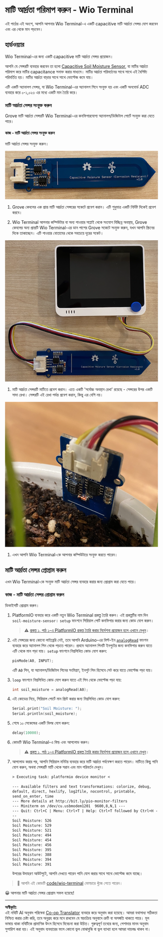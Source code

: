 <!--
CO_OP_TRANSLATOR_METADATA:
{
  "original_hash": "0d55caa8c23d73635b7559102cd17b8a",
  "translation_date": "2025-08-27T11:46:32+00:00",
  "source_file": "2-farm/lessons/2-detect-soil-moisture/wio-terminal-soil-moisture.md",
  "language_code": "bn"
}
-->
# মাটি আর্দ্রতা পরিমাপ করুন - Wio Terminal

এই পাঠের এই অংশে, আপনি আপনার Wio Terminal-এ একটি capacitive মাটি আর্দ্রতা সেন্সর যোগ করবেন এবং এর থেকে মান পড়বেন।

## হার্ডওয়্যার

Wio Terminal-এর জন্য একটি capacitive মাটি আর্দ্রতা সেন্সর প্রয়োজন।

আপনি যে সেন্সরটি ব্যবহার করবেন তা হলো [Capacitive Soil Moisture Sensor](https://www.seeedstudio.com/Grove-Capacitive-Moisture-Sensor-Corrosion-Resistant.html), যা মাটির আর্দ্রতা পরিমাপ করে মাটির capacitance সনাক্ত করার মাধ্যমে। মাটির আর্দ্রতা পরিবর্তনের সাথে সাথে এই বৈশিষ্ট্য পরিবর্তিত হয়। মাটির আর্দ্রতা বাড়ার সাথে সাথে ভোল্টেজ কমে যায়।

এটি একটি অ্যানালগ সেন্সর, যা Wio Terminal-এর অ্যানালগ পিনে সংযুক্ত হয় এবং একটি অনবোর্ড ADC ব্যবহার করে ০-১,০২৩ এর মধ্যে একটি মান তৈরি করে।

### মাটি আর্দ্রতা সেন্সর সংযুক্ত করুন

Grove মাটি আর্দ্রতা সেন্সরটি Wio Terminal-এর কনফিগারযোগ্য অ্যানালগ/ডিজিটাল পোর্টে সংযুক্ত করা যেতে পারে।

#### কাজ - মাটি আর্দ্রতা সেন্সর সংযুক্ত করুন

মাটি আর্দ্রতা সেন্সর সংযুক্ত করুন।

![একটি Grove মাটি আর্দ্রতা সেন্সর](../../../../../translated_images/grove-capacitive-soil-moisture-sensor.e7f0776cce30e78be5cc5a07839385fd6718857f31b5bf5ad3d0c73c83b2f0ef.bn.png)

1. Grove কেবলের এক প্রান্ত মাটি আর্দ্রতা সেন্সরের সকেটে প্রবেশ করান। এটি শুধুমাত্র একটি নির্দিষ্ট দিকেই প্রবেশ করবে।

1. Wio Terminal আপনার কম্পিউটার বা অন্য পাওয়ার সাপ্লাই থেকে সংযোগ বিচ্ছিন্ন অবস্থায়, Grove কেবলের অন্য প্রান্তটি Wio Terminal-এর ডান পাশের Grove সকেটে সংযুক্ত করুন, যখন আপনি স্ক্রিনের দিকে তাকাচ্ছেন। এটি পাওয়ার বোতামের থেকে সবচেয়ে দূরের সকেট।

![ডান পাশের সকেটে সংযুক্ত Grove মাটি আর্দ্রতা সেন্সর](../../../../../translated_images/wio-soil-moisture-sensor.46919b61c3f6cb7497662251b29038ee0e57a4c8b9d071feb996c3b0d7f65aaf.bn.png)

1. মাটি আর্দ্রতা সেন্সরটি মাটিতে প্রবেশ করান। এতে একটি 'সর্বোচ্চ অবস্থান রেখা' রয়েছে - সেন্সরের উপর একটি সাদা রেখা। সেন্সরটি এই রেখা পর্যন্ত প্রবেশ করান, কিন্তু এর বেশি নয়।

![মাটিতে Grove মাটি আর্দ্রতা সেন্সর](../../../../../translated_images/soil-moisture-sensor-in-soil.bfad91002bda5e960f8c51ee64b02ee59b32c8c717e3515a2c945f33e614e403.bn.png)

1. এখন আপনি Wio Terminal-কে আপনার কম্পিউটারে সংযুক্ত করতে পারেন।

## মাটি আর্দ্রতা সেন্সর প্রোগ্রাম করুন

এখন Wio Terminal-কে সংযুক্ত মাটি আর্দ্রতা সেন্সর ব্যবহার করার জন্য প্রোগ্রাম করা যেতে পারে।

### কাজ - মাটি আর্দ্রতা সেন্সর প্রোগ্রাম করুন

ডিভাইসটি প্রোগ্রাম করুন।

1. PlatformIO ব্যবহার করে একটি নতুন Wio Terminal প্রকল্প তৈরি করুন। এই প্রকল্পটির নাম দিন `soil-moisture-sensor`। `setup` ফাংশনে সিরিয়াল পোর্ট কনফিগার করার জন্য কোড যোগ করুন।

    > ⚠️ [প্রকল্প ১, পাঠ ১-এ PlatformIO প্রকল্প তৈরি করার নির্দেশনা প্রয়োজন হলে এখানে দেখুন](../../../1-getting-started/lessons/1-introduction-to-iot/wio-terminal.md#create-a-platformio-project)।

1. এই সেন্সরের জন্য কোনো লাইব্রেরি নেই, তবে আপনি Arduino-এর বিল্ট-ইন [`analogRead`](https://www.arduino.cc/reference/en/language/functions/analog-io/analogread/) ফাংশন ব্যবহার করে অ্যানালগ পিন থেকে পড়তে পারেন। প্রথমে অ্যানালগ পিনটি ইনপুটের জন্য কনফিগার করুন যাতে এটি থেকে মান পড়া যায়। `setup` ফাংশনে নিম্নলিখিত কোড যোগ করুন:

    ```cpp
    pinMode(A0, INPUT);
    ```

    এটি `A0` পিন, যা অ্যানালগ/ডিজিটাল পিনের সংমিশ্রণ, ইনপুট পিন হিসেবে সেট করে যাতে ভোল্টেজ পড়া যায়।

1. `loop` ফাংশনে নিম্নলিখিত কোড যোগ করুন যাতে এই পিন থেকে ভোল্টেজ পড়া যায়:

    ```cpp
    int soil_moisture = analogRead(A0);
    ```

1. এই কোডের নিচে, সিরিয়াল পোর্টে মান প্রিন্ট করার জন্য নিম্নলিখিত কোড যোগ করুন:

    ```cpp
    Serial.print("Soil Moisture: ");
    Serial.println(soil_moisture);
    ```

1. শেষে ১০ সেকেন্ডের একটি বিলম্ব যোগ করুন:

    ```cpp
    delay(10000);
    ```

1. কোডটি Wio Terminal-এ বিল্ড এবং আপলোড করুন।

    > ⚠️ [প্রকল্প ১, পাঠ ১-এ PlatformIO প্রকল্প তৈরি করার নির্দেশনা প্রয়োজন হলে এখানে দেখুন](../../../1-getting-started/lessons/1-introduction-to-iot/wio-terminal.md#write-the-hello-world-app)।

1. আপলোড করার পর, আপনি সিরিয়াল মনিটর ব্যবহার করে মাটি আর্দ্রতা পর্যবেক্ষণ করতে পারেন। মাটিতে কিছু পানি যোগ করুন, অথবা সেন্সরটি মাটি থেকে সরান এবং মান পরিবর্তন দেখুন।

    ```output
    > Executing task: platformio device monitor <
    
    --- Available filters and text transformations: colorize, debug, default, direct, hexlify, log2file, nocontrol, printable, send_on_enter, time
    --- More details at http://bit.ly/pio-monitor-filters
    --- Miniterm on /dev/cu.usbmodem1201  9600,8,N,1 ---
    --- Quit: Ctrl+C | Menu: Ctrl+T | Help: Ctrl+T followed by Ctrl+H ---
    Soil Moisture: 526
    Soil Moisture: 529
    Soil Moisture: 521
    Soil Moisture: 494
    Soil Moisture: 454
    Soil Moisture: 456
    Soil Moisture: 395
    Soil Moisture: 388
    Soil Moisture: 394
    Soil Moisture: 391
    ```

    উপরের উদাহরণ আউটপুটে, আপনি দেখতে পারেন পানি যোগ করার সাথে সাথে ভোল্টেজ কমে যাচ্ছে।

> 💁 আপনি এই কোডটি [code/wio-terminal](../../../../../2-farm/lessons/2-detect-soil-moisture/code/wio-terminal) ফোল্ডারে খুঁজে পেতে পারেন।

😀 আপনার মাটি আর্দ্রতা সেন্সর প্রোগ্রাম সফল হয়েছে!

---

**অস্বীকৃতি**:  
এই নথিটি AI অনুবাদ পরিষেবা [Co-op Translator](https://github.com/Azure/co-op-translator) ব্যবহার করে অনুবাদ করা হয়েছে। আমরা যথাসাধ্য সঠিকতা নিশ্চিত করার চেষ্টা করি, তবে অনুগ্রহ করে মনে রাখবেন যে স্বয়ংক্রিয় অনুবাদে ত্রুটি বা অসঙ্গতি থাকতে পারে। মূল ভাষায় থাকা নথিটিকে প্রামাণিক উৎস হিসেবে বিবেচনা করা উচিত। গুরুত্বপূর্ণ তথ্যের জন্য, পেশাদার মানব অনুবাদ সুপারিশ করা হয়। এই অনুবাদ ব্যবহারের ফলে কোনো ভুল বোঝাবুঝি বা ভুল ব্যাখ্যা হলে আমরা দায়বদ্ধ থাকব না।